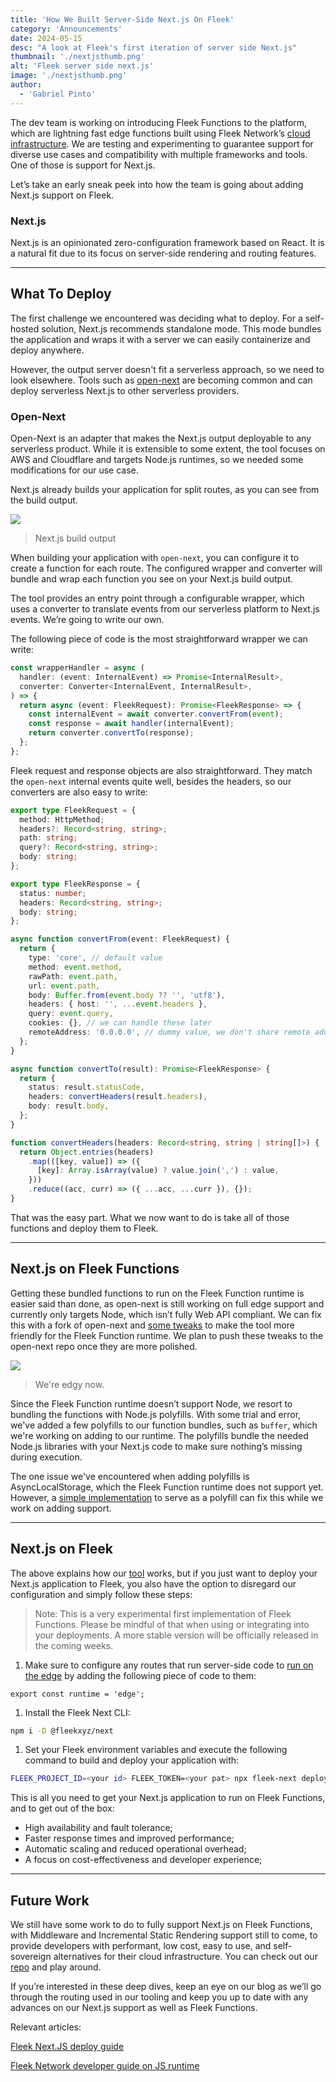 ```yaml
---
title: 'How We Built Server-Side Next.js On Fleek'
category: 'Announcements'
date: 2024-05-15
desc: "A look at Fleek's first iteration of server side Next.js"
thumbnail: './nextjsthumb.png'
alt: 'Fleek server side next.js'
image: './nextjsthumb.png'
author:
  - 'Gabriel Pinto'
---
```


The dev team is working on introducing Fleek Functions to the platform, which are lightning fast edge functions built using Fleek Network’s [cloud infrastructure](https://blog.fleek.network/post/fleek-network-testnet-phase-3-results/). We are testing and experimenting to guarantee support for diverse use cases and compatibility with multiple frameworks and tools. One of those is support for Next.js.

Let’s take an early sneak peek into how the team is going about adding Next.js support on Fleek.

### Next.js

Next.js is an opinionated zero-configuration framework based on React. It is a natural fit due to its focus on server-side rendering and routing features.

---

## What To Deploy

The first challenge we encountered was deciding what to deploy. For a self-hosted solution, Next.js recommends standalone mode. This mode bundles the application and wraps it with a server we can easily containerize and deploy anywhere.

However, the output server doesn't fit a serverless approach, so we need to look elsewhere. Tools such as [open-next](https://open-next.js.org/) are becoming common and can deploy serverless Next.js to other serverless providers.

### Open-Next

Open-Next is an adapter that makes the Next.js output deployable to any serverless product. While it is extensible to some extent, the tool focuses on AWS and Cloudflare and targets Node.js runtimes, so we needed some modifications for our use case.

Next.js already builds your application for split routes, as you can see from the build output.

![](./next-js-ss.png)

> Next.js build output

When building your application with `open-next`, you can configure it to create a function for each route. The configured wrapper and converter will bundle and wrap each function you see on your Next.js build output.

The tool provides an entry point through a configurable wrapper, which uses a converter to translate events from our serverless platform to Next.js events. We’re going to write our own.

The following piece of code is the most straightforward wrapper we can write:

```typescript
const wrapperHandler = async (
  handler: (event: InternalEvent) => Promise<InternalResult>,
  converter: Converter<InternalEvent, InternalResult>,
) => {
  return async (event: FleekRequest): Promise<FleekResponse> => {
    const internalEvent = await converter.convertFrom(event);
    const response = await handler(internalEvent);
    return converter.convertTo(response);
  };
};
```

Fleek request and response objects are also straightforward. They match the `open-next` internal events quite well, besides the headers, so our converters are also easy to write:

```typescript
export type FleekRequest = {
  method: HttpMethod;
  headers?: Record<string, string>;
  path: string;
  query?: Record<string, string>;
  body: string;
};

export type FleekResponse = {
  status: number;
  headers: Record<string, string>;
  body: string;
};

async function convertFrom(event: FleekRequest) {
  return {
    type: 'core', // default value
    method: event.method,
    rawPath: event.path,
    url: event.path,
    body: Buffer.from(event.body ?? '', 'utf8'),
    headers: { host: '', ...event.headers },
    query: event.query,
    cookies: {}, // we can handle these later
    remoteAddress: '0.0.0.0', // dummy value, we don't share remote addresses at the moment
  };
}

async function convertTo(result): Promise<FleekResponse> {
  return {
    status: result.statusCode,
    headers: convertHeaders(result.headers),
    body: result.body,
  };
}

function convertHeaders(headers: Record<string, string | string[]>) {
  return Object.entries(headers)
    .map(([key, value]) => ({
      [key]: Array.isArray(value) ? value.join(',') : value,
    }))
    .reduce((acc, curr) => ({ ...acc, ...curr }), {});
}
```

That was the easy part. What we now want to do is take all of those functions and deploy them to Fleek.

---

## Next.js on Fleek Functions

Getting these bundled functions to run on the Fleek Function runtime is easier said than done, as open-next is still working on full edge support and currently only targets Node, which isn’t fully Web API compliant. We can fix this with a fork of open-next and [some tweaks](https://github.com/sst/open-next/compare/main...fleekxyz:open-next:main) to make the tool more friendly for the Fleek Function runtime. We plan to push these tweaks to the open-next repo once they are more polished.

![](./edgy-next-js.png)

> We're edgy now.

Since the Fleek Function runtime doesn’t support Node, we resort to bundling the functions with Node.js polyfills. With some trial and error, we've added a few polyfills to our function bundles, such as `buffer`, which we're working on adding to our runtime. The polyfills bundle the needed Node.js libraries with your Next.js code to make sure nothing’s missing during execution.

The one issue we've encountered when adding polyfills is AsyncLocalStorage, which the Fleek Function runtime does not support yet. However, a [simple implementation](https://github.com/sst/open-next/compare/main...fleekxyz:open-next:main#diff-5b24519a92767c3da6501a0ce9b061f18e8f4a350203ee41024b634f245bd4a9) to serve as a polyfill can fix this while we work on adding support.

---

## Next.js on Fleek

The above explains how our [tool](https://github.com/fleekxyz/fleek-next) works, but if you just want to deploy your Next.js application to Fleek, you also have the option to disregard our configuration and simply follow these steps:

> Note: This is a very experimental first implementation of Fleek Functions. Please be mindful of that when using or integrating into your deployments. A more stable version will be officially released in the coming weeks.

1. Make sure to configure any routes that run server-side code to [run on the edge](https://nextjs.org/docs/app/api-reference/file-conventions/route-segment-config#runtime) by adding the following piece of code to them:

```tsx
export const runtime = 'edge';
```

1. Install the Fleek Next CLI:

```bash
npm i -D @fleekxyz/next
```

1. Set your Fleek environment variables and execute the following command to build and deploy your application with:

```bash
FLEEK_PROJECT_ID=<your id> FLEEK_TOKEN=<your pat> npx fleek-next deploy
```

This is all you need to get your Next.js application to run on Fleek Functions, and to get out of the box:

- High availability and fault tolerance;
- Faster response times and improved performance;
- Automatic scaling and reduced operational overhead;
- A focus on cost-effectiveness and developer experience;

---

## Future Work

We still have some work to do to fully support Next.js on Fleek Functions, with Middleware and Incremental Static Rendering support still to come, to provide developers with performant, low cost, easy to use, and self-sovereign alternatives for their cloud infrastructure. You can check out our [repo](https://github.com/fleekxyz/fleek-next) and play around.

If you’re interested in these deep dives, keep an eye on our blog as we’ll go through the routing used in our tooling and keep you up to date with any advances on our Next.js support as well as Fleek Functions.

Relevant articles:

[Fleek Next.JS deploy guide](https://resources.fleek.xyz/guides/fleek-nextjs-guide/)

[Fleek Network developer guide on JS runtime](https://blog.fleek.network/post/fleek-network-developer-guide-js-runtime/)
